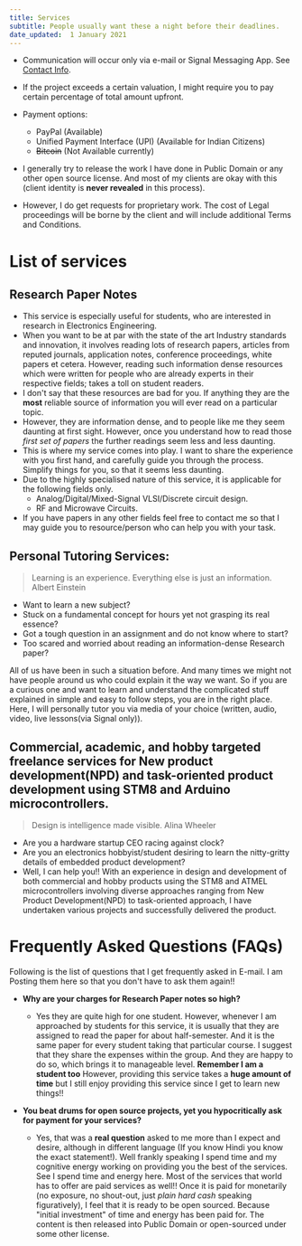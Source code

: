 ```yaml
---
title: Services
subtitle: People usually want these a night before their deadlines.
date_updated:  1 January 2021
---
```


- Communication will occur only via e-mail or Signal Messaging App. See [Contact Info](./contact.html). 

- If the project exceeds a certain valuation, I might require you to pay certain percentage of total 
amount upfront.

- Payment options: 
   - PayPal (Available)
   - Unified Payment Interface (UPI) (Available for Indian Citizens)
   - ~~Bitcoin~~ (Not Available currently)

- I generally try to release the work I have done in Public Domain or any other open source license. And most of my clients are okay with this (client identity is **never revealed** in this process). 
- However, I do get requests for proprietary work. The cost of Legal proceedings will be borne by the client and will include additional Terms and Conditions.

# List of services

## Research Paper Notes

- This service is especially useful for students, who are interested in research in Electronics Engineering.
- When you want to be at par with the state of the art Industry standards and innovation, it involves reading lots of research papers, articles from reputed journals, application notes, conference proceedings, white papers et cetera. However, reading such information dense resources which were written for people who are already experts in their respective fields; takes a toll on student readers.
- I don't say that these resources are bad for you. If anything they are the **most** reliable source of information you will ever read on a particular topic.
- However, they are information dense, and to people like me they seem daunting at first sight. However, once you understand how to read those *first set of papers* the further readings seem less and less daunting.
- This is where my service comes into play. I want to share the experience with you first hand, and carefully guide you through the process. Simplify things for you, so that it seems less daunting.
- Due to the highly specialised nature of this service, it is applicable for the following fields only.
  - Analog/Digital/Mixed-Signal VLSI/Discrete circuit design.
  - RF and Microwave Circuits.
- If you have papers in any other fields feel free to contact me so that I may guide you to resource/person who can help you with your task.

## Personal Tutoring Services:  

> Learning is an experience. Everything else is just an information.
> Albert Einstein

- Want to learn a new subject?
- Stuck on a fundamental concept for hours yet not grasping its real essence?
- Got a tough question in an assignment and do not know where to start?
- Too scared and worried about reading an information-dense Research paper?

All of us have been in such a situation before. And many times we might not have people around us who
could explain it the way we want. So if you are a curious one and want to learn and understand the 
complicated stuff explained in simple and easy to follow steps, you are in the right place.
Here, I will personally tutor you via media of your choice (written, audio, video, live lessons(via Signal only)).

## Commercial, academic, and hobby targeted freelance services for New product development(NPD) and task-oriented product development using STM8 and Arduino microcontrollers.

> Design is intelligence made visible.
> Alina Wheeler

- Are you a hardware startup CEO racing against clock?
- Are you an electronics hobbyist/student desiring to learn the nitty-gritty details of embedded product development?
- Well, I can help you!! With an experience in design and development of both commercial and hobby products
using the STM8 and ATMEL microcontrollers involving diverse approaches ranging from New Product Development(NPD)
to task-oriented approach, I have undertaken various projects and successfully delivered the product.

# Frequently Asked Questions (FAQs)

Following is the list of questions that I get frequently asked in E-mail. I am Posting them here so that you don't 
have to ask them again!!
- **Why are your charges for Research Paper notes so high?**
  - Yes they are quite high for one student. However, whenever I am approached by students for this service,
   it is usually that they are assigned to read the paper for about half-semester. And it is the same paper 
   for every student taking that particular course. I suggest that they share the expenses within the group. 
   And they are happy to do so, which brings it to manageable level. **Remember I am a student too** However, 
   providing this service takes a **huge amount of time** but I still enjoy providing this service since 
   I get to learn new things!!

- **You beat drums for open source projects, yet you hypocritically ask for payment for your services?**
  - Yes, that was a **real question** asked to me more than I expect and desire, although in different language 
   (If you know Hindi you know the exact statement!). Well frankly speaking I spend time and my cognitive energy working 
   on providing you the best of the services. See I spend time and energy here. Most of the services that world has to offer 
   are paid services as well!! Once it is paid for monetarily (no exposure, no shout-out, just *plain hard cash* speaking
   figuratively), I feel that it is ready to be open sourced. Because "initial investment" of time and energy has 
   been paid for. The content is then released into Public Domain or open-sourced under some other license.
